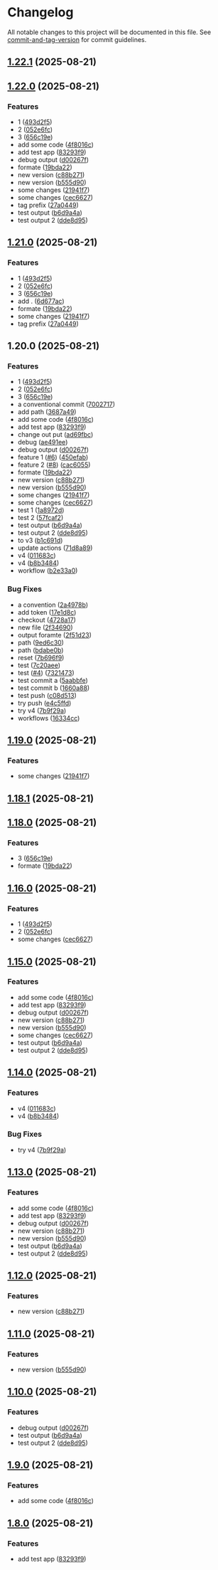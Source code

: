# Changelog

All notable changes to this project will be documented in this file. See [commit-and-tag-version](https://github.com/absolute-version/commit-and-tag-version) for commit guidelines.

## [1.22.1](https://github.com/tonywu0821/release-pls-checking/compare/test-app-v1.22.0...test-app-1.22.1) (2025-08-21)

## [1.22.0](https://github.com/tonywu0821/release-pls-checking/compare/test-app-v1.21.0...test-app-v1.22.0) (2025-08-21)


### Features

* 1 ([493d2f5](https://github.com/tonywu0821/release-pls-checking/commit/493d2f51a0535ffb8ab507c8ae31e50ed2acddfb))
* 2 ([052e6fc](https://github.com/tonywu0821/release-pls-checking/commit/052e6fce4b8517ce6f3f7da4df84b26afe10503d))
* 3 ([656c19e](https://github.com/tonywu0821/release-pls-checking/commit/656c19e6d5a3c095b357731b206b314722b8a64c))
* add some code ([4f8016c](https://github.com/tonywu0821/release-pls-checking/commit/4f8016c6c3409cfd18ede9ef3f2e96ebda1a6e6a))
* add test app ([83293f9](https://github.com/tonywu0821/release-pls-checking/commit/83293f97bb9e6b976e56bfb62088c2645aa929ba))
* debug output ([d00267f](https://github.com/tonywu0821/release-pls-checking/commit/d00267f4c13489a4795d8e8ee4f011c0e4f0184f))
* formate ([19bda22](https://github.com/tonywu0821/release-pls-checking/commit/19bda228868329b2736763da64cc3802cfc49d3d))
* new version ([c88b271](https://github.com/tonywu0821/release-pls-checking/commit/c88b271733f102d9bc4dc0de3647e02f4d08f89f))
* new version ([b555d90](https://github.com/tonywu0821/release-pls-checking/commit/b555d902195335031b880988cc2588476c08bcf1))
* some changes ([21941f7](https://github.com/tonywu0821/release-pls-checking/commit/21941f73dc061dc8908ac76b407d841f6f80cf39))
* some changes ([cec6627](https://github.com/tonywu0821/release-pls-checking/commit/cec66278f0fe8cc4be6e1bfec7b34219f0037fbd))
* tag prefix ([27a0449](https://github.com/tonywu0821/release-pls-checking/commit/27a04490d08e26f0a1d57dda71416978140ced3b))
* test output ([b6d9a4a](https://github.com/tonywu0821/release-pls-checking/commit/b6d9a4a5517b8da5dc0d92f667ca4c55ca587e8a))
* test output 2 ([dde8d95](https://github.com/tonywu0821/release-pls-checking/commit/dde8d95336249c98286e78b54fb119c501be82a1))

## [1.21.0](https://github.com/tonywu0821/release-pls-checking/compare/test-app-v1.15.0...test-app-1.21.0) (2025-08-21)


### Features

* 1 ([493d2f5](https://github.com/tonywu0821/release-pls-checking/commit/493d2f51a0535ffb8ab507c8ae31e50ed2acddfb))
* 2 ([052e6fc](https://github.com/tonywu0821/release-pls-checking/commit/052e6fce4b8517ce6f3f7da4df84b26afe10503d))
* 3 ([656c19e](https://github.com/tonywu0821/release-pls-checking/commit/656c19e6d5a3c095b357731b206b314722b8a64c))
* add . ([6d677ac](https://github.com/tonywu0821/release-pls-checking/commit/6d677ac429ea36222053c8d3f1249a13d0c3e000))
* formate ([19bda22](https://github.com/tonywu0821/release-pls-checking/commit/19bda228868329b2736763da64cc3802cfc49d3d))
* some changes ([21941f7](https://github.com/tonywu0821/release-pls-checking/commit/21941f73dc061dc8908ac76b407d841f6f80cf39))
* tag prefix ([27a0449](https://github.com/tonywu0821/release-pls-checking/commit/27a04490d08e26f0a1d57dda71416978140ced3b))

## 1.20.0 (2025-08-21)


### Features

* 1 ([493d2f5](https://github.com/tonywu0821/release-pls-checking/commit/493d2f51a0535ffb8ab507c8ae31e50ed2acddfb))
* 2 ([052e6fc](https://github.com/tonywu0821/release-pls-checking/commit/052e6fce4b8517ce6f3f7da4df84b26afe10503d))
* 3 ([656c19e](https://github.com/tonywu0821/release-pls-checking/commit/656c19e6d5a3c095b357731b206b314722b8a64c))
* a conventional commit ([7002717](https://github.com/tonywu0821/release-pls-checking/commit/7002717d6e1738c1fa4a8aa911c8f4d66fe8b94d))
* add path ([3687a49](https://github.com/tonywu0821/release-pls-checking/commit/3687a49de786dc8a0953610ee2f517cd09fdb1e8))
* add some code ([4f8016c](https://github.com/tonywu0821/release-pls-checking/commit/4f8016c6c3409cfd18ede9ef3f2e96ebda1a6e6a))
* add test app ([83293f9](https://github.com/tonywu0821/release-pls-checking/commit/83293f97bb9e6b976e56bfb62088c2645aa929ba))
* change out put ([ad69fbc](https://github.com/tonywu0821/release-pls-checking/commit/ad69fbc6a67aa4f79c385c636c6de8b5cb5d4e11))
* debug ([ae491ee](https://github.com/tonywu0821/release-pls-checking/commit/ae491eef066b5334bdaa6c3c6762d05019779cda))
* debug output ([d00267f](https://github.com/tonywu0821/release-pls-checking/commit/d00267f4c13489a4795d8e8ee4f011c0e4f0184f))
* feature 1 ([#6](https://github.com/tonywu0821/release-pls-checking/issues/6)) ([450efab](https://github.com/tonywu0821/release-pls-checking/commit/450efabb2ab09411898f62496ab9d8ef3e32ae23))
* feature 2 ([#8](https://github.com/tonywu0821/release-pls-checking/issues/8)) ([cac6055](https://github.com/tonywu0821/release-pls-checking/commit/cac60555067627d9e7f7c2b96ad36cb8259212f4))
* formate ([19bda22](https://github.com/tonywu0821/release-pls-checking/commit/19bda228868329b2736763da64cc3802cfc49d3d))
* new version ([c88b271](https://github.com/tonywu0821/release-pls-checking/commit/c88b271733f102d9bc4dc0de3647e02f4d08f89f))
* new version ([b555d90](https://github.com/tonywu0821/release-pls-checking/commit/b555d902195335031b880988cc2588476c08bcf1))
* some changes ([21941f7](https://github.com/tonywu0821/release-pls-checking/commit/21941f73dc061dc8908ac76b407d841f6f80cf39))
* some changes ([cec6627](https://github.com/tonywu0821/release-pls-checking/commit/cec66278f0fe8cc4be6e1bfec7b34219f0037fbd))
* test 1 ([1a8972d](https://github.com/tonywu0821/release-pls-checking/commit/1a8972deef216ac263d5f5e78b4c8d7852311263))
* test 2 ([57fcaf2](https://github.com/tonywu0821/release-pls-checking/commit/57fcaf2d234308e23514791c4c96d2afe518984a))
* test output ([b6d9a4a](https://github.com/tonywu0821/release-pls-checking/commit/b6d9a4a5517b8da5dc0d92f667ca4c55ca587e8a))
* test output 2 ([dde8d95](https://github.com/tonywu0821/release-pls-checking/commit/dde8d95336249c98286e78b54fb119c501be82a1))
* to v3 ([b1c691d](https://github.com/tonywu0821/release-pls-checking/commit/b1c691d7ecd21d8288c222b37c315b7f313952e8))
* update actions ([71d8a89](https://github.com/tonywu0821/release-pls-checking/commit/71d8a89789cf7064de88020fb76f0cdc644d758d))
* v4 ([011683c](https://github.com/tonywu0821/release-pls-checking/commit/011683c7b90d985d0e0c2d70d747a2b7cf1ad9c2))
* v4 ([b8b3484](https://github.com/tonywu0821/release-pls-checking/commit/b8b34847ab170e07b8aff218cf894853ed190362))
* workflow ([b2e33a0](https://github.com/tonywu0821/release-pls-checking/commit/b2e33a0423ab8697d6f140759eb2021ab77d5951))


### Bug Fixes

* a convention ([2a4978b](https://github.com/tonywu0821/release-pls-checking/commit/2a4978b6323f92037a22e51a8eec529cfee466c3))
* add token ([17e1d8c](https://github.com/tonywu0821/release-pls-checking/commit/17e1d8ca6167607f63c76b80a1a09ffe22e82fc0))
* checkout ([4728a17](https://github.com/tonywu0821/release-pls-checking/commit/4728a17473df24f78d740f7f4bd8ec11f1a92327))
* new file ([2f34690](https://github.com/tonywu0821/release-pls-checking/commit/2f34690d0458758a2e5477bafbc0ebbae47d9b7e))
* output foramte ([2f51d23](https://github.com/tonywu0821/release-pls-checking/commit/2f51d23ff8ac894cc4aba0317b48c715ee561b81))
* path ([9ed6c30](https://github.com/tonywu0821/release-pls-checking/commit/9ed6c30a7a1f420c62c63065441cb3d7398ab239))
* path ([bdabe0b](https://github.com/tonywu0821/release-pls-checking/commit/bdabe0b899a1626e02773aa30f5678b24248cf8d))
* reset ([7b696f9](https://github.com/tonywu0821/release-pls-checking/commit/7b696f959fd24ab375f1c44c3797c027463aa387))
* test ([7c20aee](https://github.com/tonywu0821/release-pls-checking/commit/7c20aee300974cbd4cac3c0086b168ba1927ba30))
* test ([#4](https://github.com/tonywu0821/release-pls-checking/issues/4)) ([7321473](https://github.com/tonywu0821/release-pls-checking/commit/73214738e8d578d28abdb0a5ef73b5014cb305cf))
* test commit a ([5aabbfe](https://github.com/tonywu0821/release-pls-checking/commit/5aabbfe534a0ba485b324e38a9e37c19f61bc748))
* test commit b ([1660a88](https://github.com/tonywu0821/release-pls-checking/commit/1660a88ca03b243025c400eaa04fa8212c62e588))
* test push ([c08d513](https://github.com/tonywu0821/release-pls-checking/commit/c08d5133853383e578fc22b0aad6c9d2c3ef3faf))
* try push ([e4c5ffd](https://github.com/tonywu0821/release-pls-checking/commit/e4c5ffded4c757a0e3d7f1df0b7f11fbae006567))
* try v4 ([7b9f29a](https://github.com/tonywu0821/release-pls-checking/commit/7b9f29a085eb74999131201eb24b477f6c741a3d))
* workflows ([16334cc](https://github.com/tonywu0821/release-pls-checking/commit/16334cc586ba7e1997cd148716c44ba4ec9fbc43))

## [1.19.0](https://github.com/tonywu0821/release-pls-checking/compare/v1.18.1...v1.19.0) (2025-08-21)


### Features

* some changes ([21941f7](https://github.com/tonywu0821/release-pls-checking/commit/21941f73dc061dc8908ac76b407d841f6f80cf39))

## [1.18.1](https://github.com/tonywu0821/release-pls-checking/compare/v1.18.0...v1.18.1) (2025-08-21)

## [1.18.0](https://github.com/tonywu0821/release-pls-checking/compare/v1.16.0...v1.18.0) (2025-08-21)


### Features

* 3 ([656c19e](https://github.com/tonywu0821/release-pls-checking/commit/656c19e6d5a3c095b357731b206b314722b8a64c))
* formate ([19bda22](https://github.com/tonywu0821/release-pls-checking/commit/19bda228868329b2736763da64cc3802cfc49d3d))

## [1.16.0](https://github.com/tonywu0821/release-pls-checking/compare/v1.14.0...v1.16.0) (2025-08-21)


### Features

* 1 ([493d2f5](https://github.com/tonywu0821/release-pls-checking/commit/493d2f51a0535ffb8ab507c8ae31e50ed2acddfb))
* 2 ([052e6fc](https://github.com/tonywu0821/release-pls-checking/commit/052e6fce4b8517ce6f3f7da4df84b26afe10503d))
* some changes ([cec6627](https://github.com/tonywu0821/release-pls-checking/commit/cec66278f0fe8cc4be6e1bfec7b34219f0037fbd))

## [1.15.0](https://github.com/tonywu0821/release-pls-checking/compare/test-app-v1.14.0...test-app-v1.15.0) (2025-08-21)


### Features

* add some code ([4f8016c](https://github.com/tonywu0821/release-pls-checking/commit/4f8016c6c3409cfd18ede9ef3f2e96ebda1a6e6a))
* add test app ([83293f9](https://github.com/tonywu0821/release-pls-checking/commit/83293f97bb9e6b976e56bfb62088c2645aa929ba))
* debug output ([d00267f](https://github.com/tonywu0821/release-pls-checking/commit/d00267f4c13489a4795d8e8ee4f011c0e4f0184f))
* new version ([c88b271](https://github.com/tonywu0821/release-pls-checking/commit/c88b271733f102d9bc4dc0de3647e02f4d08f89f))
* new version ([b555d90](https://github.com/tonywu0821/release-pls-checking/commit/b555d902195335031b880988cc2588476c08bcf1))
* some changes ([cec6627](https://github.com/tonywu0821/release-pls-checking/commit/cec66278f0fe8cc4be6e1bfec7b34219f0037fbd))
* test output ([b6d9a4a](https://github.com/tonywu0821/release-pls-checking/commit/b6d9a4a5517b8da5dc0d92f667ca4c55ca587e8a))
* test output 2 ([dde8d95](https://github.com/tonywu0821/release-pls-checking/commit/dde8d95336249c98286e78b54fb119c501be82a1))

## [1.14.0](https://github.com/tonywu0821/release-pls-checking/compare/v1.12.0...v1.14.0) (2025-08-21)


### Features

* v4 ([011683c](https://github.com/tonywu0821/release-pls-checking/commit/011683c7b90d985d0e0c2d70d747a2b7cf1ad9c2))
* v4 ([b8b3484](https://github.com/tonywu0821/release-pls-checking/commit/b8b34847ab170e07b8aff218cf894853ed190362))


### Bug Fixes

* try v4 ([7b9f29a](https://github.com/tonywu0821/release-pls-checking/commit/7b9f29a085eb74999131201eb24b477f6c741a3d))

## [1.13.0](https://github.com/tonywu0821/release-pls-checking/compare/test-app-v1.12.0...test-app-v1.13.0) (2025-08-21)


### Features

* add some code ([4f8016c](https://github.com/tonywu0821/release-pls-checking/commit/4f8016c6c3409cfd18ede9ef3f2e96ebda1a6e6a))
* add test app ([83293f9](https://github.com/tonywu0821/release-pls-checking/commit/83293f97bb9e6b976e56bfb62088c2645aa929ba))
* debug output ([d00267f](https://github.com/tonywu0821/release-pls-checking/commit/d00267f4c13489a4795d8e8ee4f011c0e4f0184f))
* new version ([c88b271](https://github.com/tonywu0821/release-pls-checking/commit/c88b271733f102d9bc4dc0de3647e02f4d08f89f))
* new version ([b555d90](https://github.com/tonywu0821/release-pls-checking/commit/b555d902195335031b880988cc2588476c08bcf1))
* test output ([b6d9a4a](https://github.com/tonywu0821/release-pls-checking/commit/b6d9a4a5517b8da5dc0d92f667ca4c55ca587e8a))
* test output 2 ([dde8d95](https://github.com/tonywu0821/release-pls-checking/commit/dde8d95336249c98286e78b54fb119c501be82a1))

## [1.12.0](https://github.com/tonywu0821/release-pls-checking/compare/v1.11.0...v1.12.0) (2025-08-21)


### Features

* new version ([c88b271](https://github.com/tonywu0821/release-pls-checking/commit/c88b271733f102d9bc4dc0de3647e02f4d08f89f))

## [1.11.0](https://github.com/tonywu0821/release-pls-checking/compare/v1.10.0...v1.11.0) (2025-08-21)


### Features

* new version ([b555d90](https://github.com/tonywu0821/release-pls-checking/commit/b555d902195335031b880988cc2588476c08bcf1))

## [1.10.0](https://github.com/tonywu0821/release-pls-checking/compare/v1.9.0...v1.10.0) (2025-08-21)


### Features

* debug output ([d00267f](https://github.com/tonywu0821/release-pls-checking/commit/d00267f4c13489a4795d8e8ee4f011c0e4f0184f))
* test output ([b6d9a4a](https://github.com/tonywu0821/release-pls-checking/commit/b6d9a4a5517b8da5dc0d92f667ca4c55ca587e8a))
* test output 2 ([dde8d95](https://github.com/tonywu0821/release-pls-checking/commit/dde8d95336249c98286e78b54fb119c501be82a1))

## [1.9.0](https://github.com/tonywu0821/release-pls-checking/compare/v1.8.0...v1.9.0) (2025-08-21)


### Features

* add some code ([4f8016c](https://github.com/tonywu0821/release-pls-checking/commit/4f8016c6c3409cfd18ede9ef3f2e96ebda1a6e6a))

## [1.8.0](https://github.com/tonywu0821/release-pls-checking/compare/v1.7.0...v1.8.0) (2025-08-21)


### Features

* add test app ([83293f9](https://github.com/tonywu0821/release-pls-checking/commit/83293f97bb9e6b976e56bfb62088c2645aa929ba))
